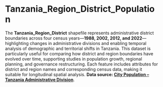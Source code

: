 # Tanzania_Region_District_Population
The **Tanzania\_Region_District** shapefile represents administrative district boundaries across four census years—**1988, 2002, 2012, and 2022**—highlighting changes in administrative divisions and enabling temporal analysis of demographic and territorial shifts in Tanzania. This dataset is particularly useful for comparing how district and region boundaries have evolved over time, supporting studies in population growth, regional planning, and governance restructuring. Each feature includes attributes for district and region names and corresponding census data, making it suitable for longitudinal spatial analysis. **Data source: [City Population – Tanzania Administrative Division](https://www.citypopulation.de/en/tanzania/admin/)**.
